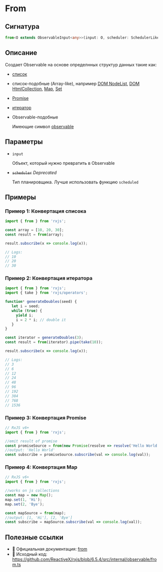 # From

## Сигнатура

```typescript
from<O extends ObservableInput<any>>(input: O, scheduler: SchedulerLike): Observable<ObservedValueOf<O>>
```

## Описание

Создает Observable на основе определнных структур данных такие как:

- [список](https://developer.mozilla.org/ru/docs/Словарь/Массив)

- список-подобные (Array-like), например [DOM NodeList](https://www.google.com/url?sa=t&rct=j&q=&esrc=s&source=web&cd=1&cad=rja&uact=8&ved=2ahUKEwi-t7yTvv3nAhXK8uAKHXX5B8MQFjAAegQIARAB&url=https%3A%2F%2Fdeveloper.mozilla.org%2Fru%2Fdocs%2FWeb%2FAPI%2FNodeList&usg=AOvVaw1GRrDrDIJCR1Qrqxzktk00), [DOM HtmlCollection](https://www.google.com/url?sa=t&rct=j&q=&esrc=s&source=web&cd=1&cad=rja&uact=8&ved=2ahUKEwiRpdKdvv3nAhWMGBQKHS9ECncQFjAAegQIAxAB&url=https%3A%2F%2Fdeveloper.mozilla.org%2Fru%2Fdocs%2FWeb%2FAPI%2FHTMLCollection&usg=AOvVaw16cJSDngcDHEODba34hyzR), [Map](https://www.google.com/url?sa=t&rct=j&q=&esrc=s&source=web&cd=2&cad=rja&uact=8&ved=2ahUKEwjk0t2kvv3nAhUND2MBHVjDDrEQFjABegQIAxAB&url=https%3A%2F%2Fdeveloper.mozilla.org%2Fru%2Fdocs%2FWeb%2FJavaScript%2FReference%2FGlobal_Objects%2FMap&usg=AOvVaw3jcm-vInf1HyFeanTLCGQv), [Set](https://www.google.com/url?sa=t&rct=j&q=&esrc=s&source=web&cd=1&cad=rja&uact=8&ved=2ahUKEwj4qbqvvv3nAhWLlxQKHclXBRYQFjAAegQIARAB&url=https%3A%2F%2Fdeveloper.mozilla.org%2Fru%2Fdocs%2FWeb%2FJavaScript%2FReference%2FGlobal_Objects%2FSet&usg=AOvVaw1YWqBm2ORFOUHXOf9dmX2F)

- [Promise](https://www.google.com/url?sa=t&rct=j&q=&esrc=s&source=web&cd=1&cad=rja&uact=8&ved=2ahUKEwi5yri2vv3nAhWOiFwKHZ4LB0oQFjAAegQIARAB&url=https%3A%2F%2Fdeveloper.mozilla.org%2Fru%2Fdocs%2FWeb%2FJavaScript%2FReference%2FGlobal_Objects%2FPromise&usg=AOvVaw2g3Vhh0YrU5VqSfstrTCgX)

- [итератор](https://www.google.com/url?sa=t&rct=j&q=&esrc=s&source=web&cd=2&cad=rja&uact=8&ved=2ahUKEwiageK8vv3nAhU5QkEAHSh9CbwQFjABegQIAhAB&url=https%3A%2F%2Fdeveloper.mozilla.org%2Fru%2Fdocs%2FWeb%2FJavaScript%2FGuide%2FIterators_and_Generators&usg=AOvVaw1j7VaqAFqwgZ1VVrwqlT_X)

- Observable-подобные
  
  Имеющие символ [observable](https://github.com/ReactiveX/rxjs/blob/master/src/internal/symbol/observable.ts#L11)

## Параметры

- `input`
  
  Объект, который нужно превратить в Observable

- ~~`scheduler`~~ *Deprecated*
  
  Тип планировщика. Лучше использовать функцию `scheduled`

## Примеры

### Пример 1: Конвертация списока

```typescript
import { from } from 'rxjs';

const array = [10, 20, 30];
const result = from(array);

result.subscribe(x => console.log(x));

// Logs:
// 10
// 20
// 30
```

### Пример 2: Конвертация итератора

```typescript
import { from } from 'rxjs';
import { take } from 'rxjs/operators';

function* generateDoubles(seed) {
   let i = seed;
   while (true) {
     yield i;
     i = 2 * i; // double it
   }
}

const iterator = generateDoubles(3);
const result = from(iterator).pipe(take(10));

result.subscribe(x => console.log(x));

// Logs:
// 3
// 6
// 12
// 24
// 48
// 96
// 192
// 384
// 768
// 1536
```

### Пример 3: Конвертация Promise

```typescript
// RxJS v6+
import { from } from 'rxjs';

//emit result of promise
const promiseSource = from(new Promise(resolve => resolve('Hello World!')));
//output: 'Hello World'
const subscribe = promiseSource.subscribe(val => console.log(val));
```

### Пример 4: Конвертация Map

```typescript
// RxJS v6+
import { from } from 'rxjs';

//works on js collections
const map = new Map();
map.set(1, 'Hi');
map.set(2, 'Bye');

const mapSource = from(map);
//output: [1, 'Hi'], [2, 'Bye']
const subscribe = mapSource.subscribe(val => console.log(val));
```

## Полезные ссылки

- 📰 Официальная документация: [from](https://rxjs.dev/api/index/function/from)
- 📁 Исходный код: https://github.com/ReactiveX/rxjs/blob/6.5.4/src/internal/observable/from.ts
